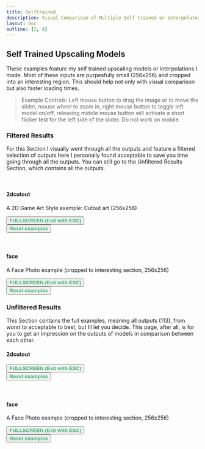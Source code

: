 ```yaml
---
title: Selftrained
description: Visual Comparison of Multiple Self trained or interpolated Models
layout: doc
outline: [2, 4]
---
```


<script setup lang="ts">
  import imageCompare from "vue-image-compare2";
  import ImageSlider from './imageslider.vue' // the vue image slider example comparison component
  import cutoutfiles from './filelists/selftrained/cutout.json'
  import cutoutfiles_selection from './filelists/selftrained/cutout_selection.json'
  import facefiles from './filelists/selftrained/face.json'
  import facefiles_selection from './filelists/selftrained/face_selection.json'

//HTML5 Fullscreen API
const fullscreenEnabled = document.fullscreenEnabled; //check if fullscreen is possible
function enterFullscreen(elementName) {
  var element = document.getElementById(elementName);
  if(element.requestFullscreen) {
    element.requestFullscreen();
  } else if(element.msRequestFullscreen) {      // for IE11 (remove June 15, 2022)
    element.msRequestFullscreen();
  } else if(element.webkitRequestFullscreen) {  // iOS Safari
    element.webkitRequestFullscreen();
  }
}

// reset button, to keep it simple this will reset all examples. This is simply because when entering fullscreen mode, dragging/moving the image out of view, and pressing esc, the image will have 'vanished' (not in view anymore) so i thought id add a reset button
import { ref } from 'vue';
const componentKey = ref(0);

const forceRerender = () => {
  componentKey.value += 1;
};

forceRerender();

</script>

## Self Trained Upscaling Models

These examples feature my self trained upscaling models or interpolations I made.
Most of these inputs are purpesfully small (256x256) and cropped into an interesting region. This should help not only with visual comparison but also faster loading times.

> Example Controls: Left mouse button to drag the image or to move the slider, mouse wheel to zoom in, right mouse button to toggle left model on/off, releasing middle mouse button will activate a short flicker test for the left side of the slider. Do not work on mobile.

### Filtered Results
For this Section I visually went through all the outputs and feature a filtered selection of outputs here I personally found acceptable to save you time going through all the outputs.
You can still go to the Unfiltered Results Section, which contains all the outputs.

<br/>

#### 2dcutout

A 2D Game Art Style example: Cutout art (256x256)

<div id="cutout_selection">
<ImageSlider :key="componentKey" inputImageURL='https://i.slow.pics/qVdCBgNA.png' :fileNamesList="cutoutfiles_selection"/>
</div>
<button v-if="fullscreenEnabled" @click="enterFullscreen('cutout_selection')" style="color:mediumseagreen;"><strong>FULLSCREEN (Exit with ESC)</strong></button><br/>
<button v-if="fullscreenEnabled" @click="forceRerender()" style="color:mediumseagreen;"><strong>Reset examples</strong></button>  
<br/><br/><br/>

#### face

A Face Photo example (cropped to interesting section, 256x256)

<div id="face_selection">
<ImageSlider :key="componentKey" inputImageURL='https://i.slow.pics/UXgfK7yn.png' :fileNamesList="facefiles_selection"/>
</div>
<button v-if="fullscreenEnabled" @click="enterFullscreen('face_selection')" style="color:mediumseagreen;"><strong>FULLSCREEN (Exit with ESC)</strong></button><br/>
<button v-if="fullscreenEnabled" @click="forceRerender()" style="color:mediumseagreen;"><strong>Reset examples</strong></button>  
<br/>




### Unfiltered Results
This Section contains the full examples, meaning all outputs (113), from worst to acceptable to best, but Ill let you decide. This page, after all, is for you to get an impression on the outputs of models in comparison between each other.
<br/>



#### 2dcutout

<div id="cutout_full">
<ImageSlider :key="componentKey" inputImageURL='https://i.slow.pics/qVdCBgNA.png' :fileNamesList="cutoutfiles"/>
</div>
<button v-if="fullscreenEnabled" @click="enterFullscreen('cutout_full')" style="color:mediumseagreen;"><strong>FULLSCREEN (Exit with ESC)</strong></button><br/>
<button v-if="fullscreenEnabled" @click="forceRerender()" style="color:mediumseagreen;"><strong>Reset examples</strong></button>  
<br/><br/><br/>

#### face

A Face Photo example (cropped to interesting section, 256x256)

<div id="face_full">
<ImageSlider :key="componentKey" inputImageURL='https://i.slow.pics/UXgfK7yn.png' :fileNamesList="facefiles"/>
</div>
<button v-if="fullscreenEnabled" @click="enterFullscreen('face_full')" style="color:mediumseagreen;"><strong>FULLSCREEN (Exit with ESC)</strong></button><br/>
<button v-if="fullscreenEnabled" @click="forceRerender()" style="color:mediumseagreen;"><strong>Reset examples</strong></button>  
<br/>

<!---
Cannot use <details> as a collapsible html tag for unfiltered results directly under filtered results because it will not properly load the element, like

   <details>
  <summary>Unfiltered Outputs</summary>
  <div id="cutout_full">
<ImageSlider :key="componentKey" inputImageURL='https://i.slow.pics/qVdCBgNA.png' :fileNamesList="cutoutfiles"/>
</div>
<button v-if="fullscreenEnabled" @click="enterFullscreen('cutout_full')" style="color:mediumseagreen;"><strong>FULLSCREEN (Exit with ESC)</strong></button><br/>
<button v-if="fullscreenEnabled" @click="forceRerender()" style="color:mediumseagreen;"><strong>Reset examples</strong></button>  
</details> 

-->
